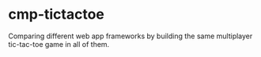 # cmp-tictactoe
Comparing different web app frameworks by building the same multiplayer tic-tac-toe game in all of them.
